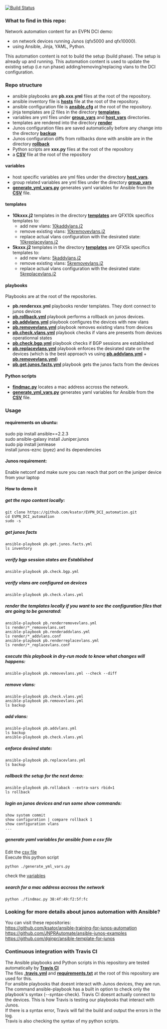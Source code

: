[![Build Status](https://travis-ci.org/ksator/EVPN_DCI_automation.svg?branch=master)](https://travis-ci.org/ksator/EVPN_DCI_automation)

### What to find in this repo: 
Network automation content for an EVPN DCI demo:
- on network devices running Junos (qfx5000 and qfx10000).  
- using Ansible, Jinja, YAML, Python.

This automation content is not to build the setup (build phase). The setup is already up and running. This automation content is used to update the existing setup (i.e run phase) adding/removing/replacing vlans to the DCI configuration.   

### Repo structure 
- ansible playbooks are **pb.xxx.yml** files at the root of the repository.    
- ansible inventory file is [**hosts**](https://github.com/ksator/EVPN_DCI_automation/blob/master/hosts) file at the root of the repository.    
- ansible configuration file is [**ansible.cfg**](https://github.com/ksator/EVPN_DCI_automation/blob/master/ansible.cfg) at the root of the repository.   
- jinja templates are j2 files in the directory [**templates**](https://github.com/ksator/EVPN_DCI_automation/tree/master/templates).    
- variables are yml files under [**group_vars**](https://github.com/ksator/EVPN_DCI_automation/tree/master/group_vars/all) and [**host_vars**](https://github.com/ksator/EVPN_DCI_automation/tree/master/host_vars) directories.   
- templates are rendered into the directory [**render**](https://github.com/ksator/EVPN_DCI_automation/tree/master/render)
- Junos configuration files are saved automatically before any change into the directory [**backup**](https://github.com/ksator/EVPN_DCI_automation/tree/master/backup)
- Junos configuration diffs from rollbacks done with ansible are in the directory [**rollback**](https://github.com/ksator/EVPN_DCI_automation/tree/master/rollback) 
- Python scripts are **xxx.py** files at the root of the repository  
- a [**CSV**](https://github.com/ksator/EVPN_DCI_automation/blob/master/test.csv) file at the root of the repository  

#### variables 
- host specific variables are yml files under the directory [**host_vars**](https://github.com/ksator/EVPN_DCI_automation/tree/master/host_vars).   
- group related variables are yml files under the directory [**group_vars**](https://github.com/ksator/EVPN_DCI_automation/tree/master/group_vars/all) 
- [**generate_yml_vars.py**](https://github.com/ksator/EVPN_DCI_automation/blob/master/generate_yml_vars.py) generates yaml variables for Ansible from the [**CSV**](https://github.com/ksator/EVPN_DCI_automation/blob/master/test.csv) file.  


#### templates
- **10kxxx.j2** templates in the directory [**templates**](https://github.com/ksator/EVPN_DCI_automation/tree/master/templates) are QFX10k specifics templates to:
   - add new vlans: [10kaddvlans.j2](https://github.com/ksator/EVPN_DCI_automation/blob/master/templates/10kaddvlans.j2)
   - remove existing vlans: [10kremovevlans.j2](https://github.com/ksator/EVPN_DCI_automation/blob/master/templates/10kremovevlans.j2)
   - replace actual vlans configuration with the desirated state: [10kreplacevlans.j2](https://github.com/ksator/EVPN_DCI_automation/blob/master/templates/10kreplacevlans.j2)
- **5kxxx.j2** templates in the directory [**templates**](https://github.com/ksator/EVPN_DCI_automation/tree/master/templates) are QFX5k specifics templates to:
   - add new vlans: [5kaddvlans.j2](https://github.com/ksator/EVPN_DCI_automation/blob/master/templates/5kaddvlans.j2)
   - remove existing vlans: [5kremovevlans.j2](https://github.com/ksator/EVPN_DCI_automation/blob/master/templates/5kremovevlans.j2)
   - replace actual vlans configuration with the desirated state: [5kreplacevlans.j2](https://github.com/ksator/EVPN_DCI_automation/blob/master/templates/5kreplacevlans.j2)

#### playbooks
Playbooks are at the root of the repositories.
- **pb.renderxxx.yml** playbooks render templates. They dont connect to junos devices
- [**pb.rollback.yml**](https://github.com/ksator/EVPN_DCI_automation/blob/master/pb.rollback.yml) playbook performs a rollback on junos devices. 
- [**pb.addvlans.yml**](https://github.com/ksator/EVPN_DCI_automation/blob/master/pb.renderaddvlans.yml) playbook configures the devices with new vlans
- [**pb.removevlans.yml**](https://github.com/ksator/EVPN_DCI_automation/blob/master/pb.removevlans.yml) playbook removes existing vlans from devices
- [**pb.check.vlans.yml**](https://github.com/ksator/EVPN_DCI_automation/blob/master/pb.check.vlans.yml) playbook checks if vlans are presents from devices operationnal states
- [**pb.check.bgp.yml**](https://github.com/ksator/EVPN_DCI_automation//blob/master/pb.check.bgp.yml) playbook checks if BGP sessions are established  
- [**pb.replacevlans.yml**](https://github.com/ksator/EVPN_DCI_automation/blob/master/pb.replacevlans.yml) playbook enforces the desirated state on the devices (which is the best approach vs using [**pb.addvlans.yml**](https://github.com/ksator/EVPN_DCI_automation/blob/master/pb.renderaddvlans.yml) + [**pb.removevlans.yml**](https://github.com/ksator/EVPN_DCI_automation/blob/master/pb.removevlans.yml))
- [**pb.get.junos.facts.yml**](https://github.com/ksator/EVPN_DCI_automation/blob/master/pb.get.junos.facts.yml) playbook gets the junos facts from the devices  

#### Python scripts
- [**findmac.py**](https://github.com/ksator/EVPN_DCI_automation/blob/master/findmac.py) locates a mac address accross the network.  
- [**generate_yml_vars.py**](https://github.com/ksator/EVPN_DCI_automation/blob/master/generate_yml_vars.py) generates yaml variables for Ansible from the [**CSV**](https://github.com/ksator/EVPN_DCI_automation/blob/master/test.csv) file.  

### Usage

#### requirements on ubuntu:  
sudo pip install ansible==2.2.3  
sudo ansible-galaxy install Juniper.junos    
sudo pip install jxmlease  
install junos-eznc (pyez) and its dependencies  
 
#### Junos requirement: 
Enable netconf and make sure you can reach that port on the juniper device  from your laptop  

#### How to demo it 

##### get the repo content locally: 
```
git clone https://github.com/ksator/EVPN_DCI_automation.git  
cd EVPN_DCI_automation
sudo -s
```
##### get junos facts
```
ansible-playbook pb.get.junos.facts.yml
ls inventory
```

##### verify bgp session states are Established 
```
ansible-playbook pb.check.bgp.yml 
```

##### verify vlans are configured on devices
```
ansible-playbook pb.check.vlans.yml
```

##### render the templates locally if you want to see the configuration files that are going to be generated: 
```
ansible-playbook pb.renderremovevlans.yml
ls render/*_removevlans.set
ansible-playbook pb.renderaddvlans.yml
ls render/*_addvlans.conf
ansible-playbook pb.renderreplacevlans.yml
ls render/*_replacevlans.conf
```

##### execute this playbook in dry-run mode to know what changes will happens:
```
ansible-playbook pb.removevlans.yml --check --diff 
```
##### remove vlans: 
```
ansible-playbook pb.check.vlans.yml
ansible-playbook pb.removevlans.yml 
ls backup
```
##### add vlans: 
```
ansible-playbook pb.addvlans.yml
ls backup
ansible-playbook pb.check.vlans.yml
```
##### enforce desired state: 
```
ansible-playbook pb.replacevlans.yml
ls backup
```
##### rollback the setup for the next demo: 
```
ansible-playbook pb.rollaback --extra-vars rbid=1 
ls rollback
```
##### login on junos devices and run some show commands: 
```
show system commit
show configuration | compare rollback 1
show configuration vlans 
...
```
##### generate yaml variables for ansible from a csv file
Edit the [csv file](https://github.com/ksator/EVPN_DCI_automation/blob/master/test.csv)  
Execute this python script 
```
python ./generate_yml_vars.py
```
check the [variables](https://github.com/ksator/EVPN_DCI_automation/blob/master/README.md#variables)   
##### search for a mac address accross the network
```
python ./findmac.py 38:4f:49:f2:5f:fc
```

### Looking for more details about junos automation with Ansible?
You can visit these repositories:   
https://github.com/ksator/ansible-training-for-junos-automation  
https://github.com/JNPRAutomate/ansible-junos-examples  
https://github.com/dgjnpr/ansible-template-for-junos  

### Continuous integration with Travis CI

The Ansible playbooks and Python scripts in  this repository are tested automatically by [**Travis CI**](https://travis-ci.org/ksator/EVPN_DCI_automation)  
The files [**.travis.yml**](https://github.com/ksator/EVPN_DCI_automation/blob/master/.travis.yml) and [**requirements.txt**](https://github.com/ksator/EVPN_DCI_automation/blob/master/requirements.txt) at the root of this repository are used for this.  
For ansible playbooks that doesnt interact with Junos devices, they are run.  
The command ansible-playbook has a built in option to check only the playbook's syntax (--syntax-check). Travis CI doesnt actually connect to the devices. This is how Travis is testing our playbooks that interact with Junos.  
If there is a syntax error, Travis will fail the build and output the errors in the log.  
Travis is also checking the syntax of my python scripts.  
